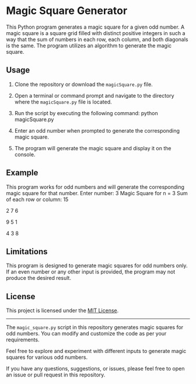 # Magic Square Generator

This Python program generates a magic square for a given odd number. A magic square is a square grid filled with distinct positive integers in such a way that the sum of numbers in each row, each column, and both diagonals is the same. The program utilizes an algorithm to generate the magic square.

## Usage

1. Clone the repository or download the `magicSquare.py` file.

2. Open a terminal or command prompt and navigate to the directory where the `magicSquare.py` file is located.

3. Run the script by executing the following command:
python magicSquare.py

4. Enter an odd number when prompted to generate the corresponding magic square.

5. The program will generate the magic square and display it on the console.

## Example
This program works for odd numbers and will generate the corresponding magic square for that number.
Enter number: 3
Magic Square for n = 3
Sum of each row or column: 15

2 7 6

9 5 1

4 3 8


## Limitations

This program is designed to generate magic squares for odd numbers only. If an even number or any other input is provided, the program may not produce the desired result.

## License

This project is licensed under the [MIT License](LICENSE).

---

The `magic_square.py` script in this repository generates magic squares for odd numbers. You can modify and customize the code as per your requirements.

Feel free to explore and experiment with different inputs to generate magic squares for various odd numbers.

If you have any questions, suggestions, or issues, please feel free to open an issue or pull request in this repository.
